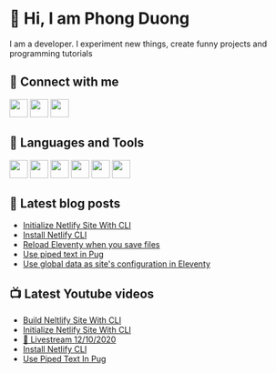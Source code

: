 # 👋 Hi, I am Phong Duong

I am a developer. I experiment new things, create funny projects and programming tutorials

## 🔗 Connect with me

[<img height="32" width="32" src="https://cdn.jsdelivr.net/npm/simple-icons@v3/icons/youtube.svg" />](https://www.youtube.com/channel/UCXykqt3V2-9bYXKWZRcH0rA)
[<img height="32" width="32" src="https://cdn.jsdelivr.net/npm/simple-icons@v3/icons/twitter.svg" />](https://twitter.com/koo_gio)
[<img height="32" width="32" src="https://cdn.jsdelivr.net/npm/simple-icons@v3/icons/facebook.svg" />](https://www.facebook.com/koogio)


## 🧰 Languages and Tools

[<img height="32" width="32" src="https://cdn.jsdelivr.net/npm/simple-icons@v3/icons/javascript.svg" />](javascript)
[<img height="32" width="32" src="https://cdn.jsdelivr.net/npm/simple-icons@v3/icons/html5.svg" />](html5)
[<img height="32" width="32" src="https://cdn.jsdelivr.net/npm/simple-icons@v3/icons/css3.svg" />](css3)
[<img height="32" width="32" src="https://cdn.jsdelivr.net/npm/simple-icons@v3/icons/node-dot-js.svg" />](nodejs)
[<img height="32" width="32" src="https://cdn.jsdelivr.net/npm/simple-icons@v3/icons/react.svg" />](react)
[<img height="32" width="32" src="https://cdn.jsdelivr.net/npm/simple-icons@v3/icons/vue-dot-js.svg" />](vue)

## 📝 Latest blog posts

<!-- BLOG-POST-LIST:START -->
- [Initialize Netlify Site With CLI](https://phongduong.dev/blog/initialize-netlify-site-with-cli/)
- [Install Netlify CLI](https://phongduong.dev/blog/install-netlify-cli/)
- [Reload Eleventy when you save files](https://phongduong.dev/blog/reload-eleventy-when-you-save-files/)
- [Use piped text in Pug](https://phongduong.dev/blog/use-piped-text-in-pug/)
- [Use global data as site's configuration in Eleventy](https://phongduong.dev/blog/use-global-data-as-site-s-configuration-in-eleventy/)
<!-- BLOG-POST-LIST:END -->

## 📺 Latest Youtube videos

<!-- YOUTUBE-VIDEO-LIST:START -->
- [Build Neltlify Site With CLI](https://www.youtube.com/watch?v=Z4wr8Hz5n0o)
- [Initialize Netlify Site With CLI](https://www.youtube.com/watch?v=NxjigOJ5-TA)
- [🔴 Livestream 12/10/2020](https://www.youtube.com/watch?v=Yjd42Au20Bw)
- [Install Netlify CLI](https://www.youtube.com/watch?v=8xTvogLQQBU)
- [Use Piped Text In Pug](https://www.youtube.com/watch?v=uHiYnlf01Hc)
<!-- YOUTUBE-VIDEO-LIST:END -->
